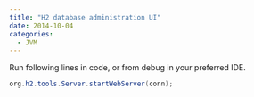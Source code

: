 ```yaml
---
title: "H2 database administration UI"
date: 2014-10-04
categories:
  - JVM
---
```


Run following lines in code, or from debug in your preferred IDE.

```java
org.h2.tools.Server.startWebServer(conn);
```
